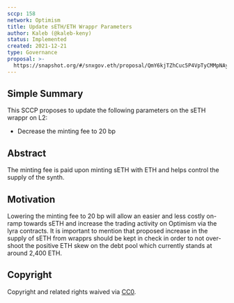 ```yaml
---
sccp: 158
network: Optimism
title: Update sETH/ETH Wrappr Parameters
author: Kaleb (@kaleb-keny)
status: Implemented
created: 2021-12-21
type: Governance
proposal: >-
  https://snapshot.org/#/snxgov.eth/proposal/QmY6kjTZhCuc5P4VpTyCMMpNAyM3BJnc3V26esfGa2vsSs
---
```


## Simple Summary

<!--"If you can't explain it simply, you don't understand it well enough." Provide a simplified and layman-accessible explanation of the SCCP.-->

This SCCP proposes to update the following parameters on the sETH wrappr on L2:

- Decrease the minting fee to 20 bp

## Abstract

<!--A short (~200 word) description of the variable change proposed.-->

The minting fee is paid upon minting sETH with ETH and helps control the supply of the synth.

## Motivation

<!--The motivation is critical for SCCPs that want to update variables within Synthetix. It should clearly explain why the existing variable is not incentive aligned. SCCP submissions without sufficient motivation may be rejected outright.-->

Lowering the minting fee to 20 bp will allow an easier and less costly on-ramp towards sETH and increase the trading activity on Optimism via the lyra contracts. It is important to mention that proposed increase in the supply of sETH from wrapprs should be kept in check in order to not over-shoot the positive ETH skew on the debt pool which currently stands at around 2,400 ETH.

## Copyright

Copyright and related rights waived via [CC0](https://creativecommons.org/publicdomain/zero/1.0/).
